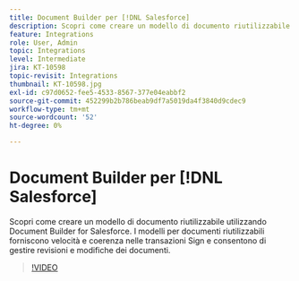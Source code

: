 ```yaml
---
title: Document Builder per [!DNL Salesforce]
description: Scopri come creare un modello di documento riutilizzabile utilizzando Document Builder per Salesforce.
feature: Integrations
role: User, Admin
topic: Integrations
level: Intermediate
jira: KT-10598
topic-revisit: Integrations
thumbnail: KT-10598.jpg
exl-id: c97d0652-fee5-4533-8567-377e04eabbf2
source-git-commit: 452299b2b786beab9df7a5019da4f3840d9cdec9
workflow-type: tm+mt
source-wordcount: '52'
ht-degree: 0%

---
```


# Document Builder per [!DNL Salesforce]

Scopri come creare un modello di documento riutilizzabile utilizzando Document Builder for Salesforce. I modelli per documenti riutilizzabili forniscono velocità e coerenza nelle transazioni Sign e consentono di gestire revisioni e modifiche dei documenti.

>[!VIDEO](https://video.tv.adobe.com/v/3409414?quality=12&learn=on&hidetitle=true)
